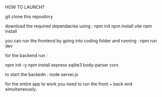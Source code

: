HOW TO LAUNCH? 

git clone this repository 

download the required dependacies using : 
npm init
npm install vite
npm install 

you can run the frontend by going into coding folder and running : npm run dev

for the backend run : 

npm init -y
npm install express sqlite3 body-parser cors

to start the backedn : node server.js

for the entire app to work you need to run the front + back end simultaneously.
